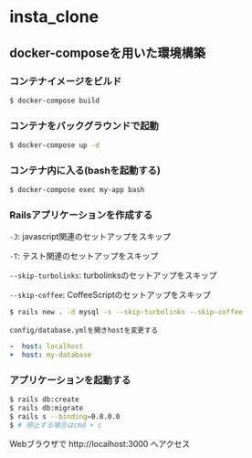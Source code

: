 # insta_clone

## docker-composeを用いた環境構築

### コンテナイメージをビルド

```bash
$ docker-compose build
```

### コンテナをバックグラウンドで起動

```bash
$ docker-compose up -d
```

### コンテナ内に入る(bashを起動する)

```bash
$ docker-compose exec my-app bash
```

### Railsアプリケーションを作成する

`-J`: javascript関連のセットアップをスキップ

`-T`: テスト関連のセットアップをスキップ

`--skip-turbolinks`: turbolinksのセットアップをスキップ

`--skip-coffee`: CoffeeScriptのセットアップをスキップ 

```bash
$ rails new . -d mysql -s --skip-turbolinks --skip-coffee
```

`config/database.ymlを開きhostを変更する`

```yaml
-  host: localhost
+  host: my-database
```

### アプリケーションを起動する

```bash
$ rails db:create
$ rails db:migrate
$ rails s --binding=0.0.0.0
$ # 停止する場合はcmd + c
```

Webブラウザで http://localhost:3000 へアクセス